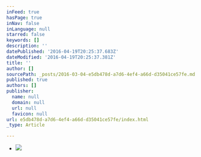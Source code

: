 ```yaml
---
inFeed: true
hasPage: true
inNav: false
inLanguage: null
starred: false
keywords: []
description: ''
datePublished: '2016-04-19T20:25:37.683Z'
dateModified: '2016-04-19T20:25:37.381Z'
title: ''
author: []
sourcePath: _posts/2016-03-04-e5db478d-a7d6-4ef4-a66d-d35041ce57fe.md
published: true
authors: []
publisher:
  name: null
  domain: null
  url: null
  favicon: null
url: e5db478d-a7d6-4ef4-a66d-d35041ce57fe/index.html
_type: Article

---
```

* ![](https://the-grid-user-content.s3-us-west-2.amazonaws.com/4b9ce548-0360-41cd-9348-9dcdcb172727.jpg)
